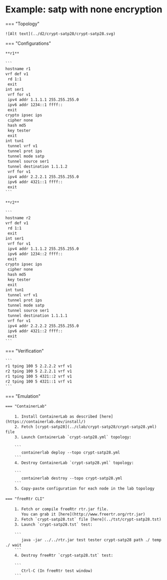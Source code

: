 # Example: satp with none encryption

=== "Topology"

    ![Alt text](../d2/crypt-satp28/crypt-satp28.svg)

=== "Configurations"

    **r1**

    ```
    hostname r1
    vrf def v1
     rd 1:1
     exit
    int ser1
     vrf for v1
     ipv4 addr 1.1.1.1 255.255.255.0
     ipv6 addr 1234::1 ffff::
     exit
    crypto ipsec ips
     cipher none
     hash md5
     key tester
     exit
    int tun1
     tunnel vrf v1
     tunnel prot ips
     tunnel mode satp
     tunnel source ser1
     tunnel destination 1.1.1.2
     vrf for v1
     ipv4 addr 2.2.2.1 255.255.255.0
     ipv6 addr 4321::1 ffff::
     exit
    ```

    **r2**

    ```
    hostname r2
    vrf def v1
     rd 1:1
     exit
    int ser1
     vrf for v1
     ipv4 addr 1.1.1.2 255.255.255.0
     ipv6 addr 1234::2 ffff::
     exit
    crypto ipsec ips
     cipher none
     hash md5
     key tester
     exit
    int tun1
     tunnel vrf v1
     tunnel prot ips
     tunnel mode satp
     tunnel source ser1
     tunnel destination 1.1.1.1
     vrf for v1
     ipv4 addr 2.2.2.2 255.255.255.0
     ipv6 addr 4321::2 ffff::
     exit
    ```

=== "Verification"

    ```
    r1 tping 100 5 2.2.2.2 vrf v1
    r2 tping 100 5 2.2.2.1 vrf v1
    r1 tping 100 5 4321::2 vrf v1
    r2 tping 100 5 4321::1 vrf v1
    ```

=== "Emulation"

    === "ContainerLab"

        1. Install ContainerLab as described [here](https://containerlab.dev/install/)  
        2. Fetch [crypt-satp28](../clab/crypt-satp28/crypt-satp28.yml) file  
        3. Launch ContainerLab `crypt-satp28.yml` topology:  

        ```
           containerlab deploy --topo crypt-satp28.yml  
        ```
        4. Destroy ContainerLab `crypt-satp28.yml` topology:  

        ```
           containerlab destroy --topo crypt-satp28.yml  
        ```
        5. Copy-paste configuration for each node in the lab topology

    === "freeRtr CLI"

        1. Fetch or compile freeRtr rtr.jar file.  
           You can grab it [here](http://www.freertr.org/rtr.jar)  
        2. Fetch `crypt-satp28.tst` file [here](../tst/crypt-satp28.tst)  
        3. Launch `crypt-satp28.tst` test:  

        ```
           java -jar ../../rtr.jar test tester crypt-satp28 path ./ temp ./ wait
        ```
        4. Destroy freeRtr `crypt-satp28.tst` test:  

        ```
           Ctrl-C (In freeRtr test window)
        ```

